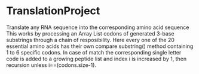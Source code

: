 # TranslationProject
Translate any RNA sequence into the corresponding amino acid sequence
This works by processing an Array List <String> codons of generated 3-base substrings through a chain of resposibility. Here every one of the 20 essential amino acids has their own compare substring() method containing 1 to  6 specific codons. In case of match the corresponding single letter code is added to a growing peptide list and index i is increased by 1, then recursion unless i==(codons.size-1).
